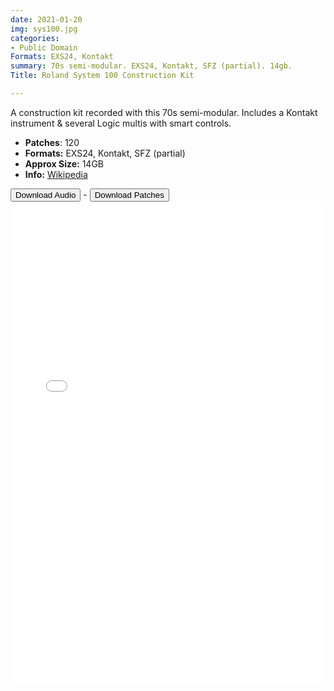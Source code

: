 ```yaml
---
date: 2021-01-20
img: sys100.jpg
categories:
- Public Domain
Formats: EXS24, Kontakt
summary: 70s semi-modular. EXS24, Kontakt, SFZ (partial). 14gb.
Title: Roland System 100 Construction Kit

---
```

A construction kit recorded with this 70s semi-modular. Includes a Kontakt instrument & several Logic multis with smart controls.

-   **Patches**: 120
-   **Formats:** EXS24, Kontakt, SFZ (partial)
-   **Approx Size:** 14GB
-   **Info:** [Wikipedia](https://en.wikipedia.org/wiki/Roland_System_100)

<div class="buttons"> <a href="https://www.dropbox.com/sh/quuxgpyqd8bbba8/AADagGRUP6UGlLYKOklm7o03a?dl=0"> <button>Download Audio</button></a> - <a href="https://github.com/publicsamples/Roland-System-100-Construction-Kit"> <button>Download Patches</button></a></div>





<iframe width="100%" height="770px" src="/Demos/demos/sys101.html" frameborder="0" allow="accelerometer; autoplay; clipboard-write; encrypted-media; gyroscope; picture-in-picture" allowfullscreen></iframe>